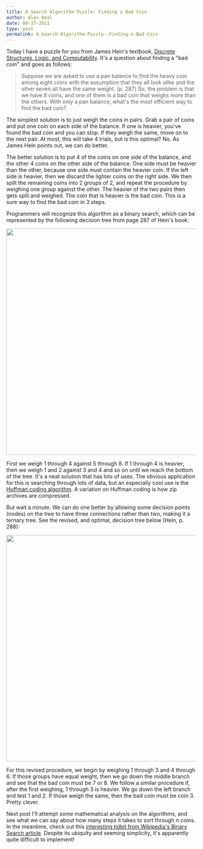 ```yaml
---
title: A Search Algorithm Puzzle: Finding a Bad Coin
author: Alex Beal
date: 08-17-2011
type: post
permalink: A-Search-Algorithm-Puzzle--Finding-a-Bad-Coin
---
```


Today I have a puzzle for you from James Hein's textbook, [Discrete Structures, Logic, and Computability](http://www.amazon.com/Discrete-Structures-Logic-Computability-James/dp/0763772062). It's a question about finding a "bad coin" and goes as follows:

> Suppose we are asked to use a pan balance to find the heavy coin among eight coins with the assumption that they all look alike and the other seven all have the same weight. (p. 287)
So, the problem is that we have 8 coins, and one of them is a bad coin that weighs more than the others. With only a pan balance, what's the most efficient way to find the bad coin?  

The simplest solution is to just weigh the coins in pairs. Grab a pair of coins and put one coin on each side of the balance. If one is heavier, you've found the bad coin and you can stop. If they weigh the same, move on to the next pair. At most, this will take 4 trials, but is this optimal? No. As James Hein points out, we can do better.  

The better solution is to put 4 of the coins on one side of the balance, and the other 4 coins on the other side of the balance. One side must be heavier than the other, because one side must contain the heavier coin. If the left side is heavier, then we discard the lighter coins on the right side. We then split the remaining coins into 2 groups of 2, and repeat the procedure by weighing one group against the other. The heavier of the two pairs then gets split and weighed. The coin that is heavier is the bad coin. This is a sure way to find the bad coin in 3 steps.  

Programmers will recognize this algorithm as a binary search, which can be represented by the following decision tree from page 287 of Hein's book:  

<img src="http://media.usrsb.in/bad-coin/dectree.png" width="600" />

First we weigh 1 through 4 against 5 through 8. If 1 through 4 is heavier, then we weigh 1 and 2 against 3 and 4 and so on until we reach the bottom of the tree. It's a neat solution that has lots of uses. The obvious application for this is searching through lots of data, but an especially cool use is the [Huffman coding algorithm](https://secure.wikimedia.org/wikipedia/en/wiki/Huffman_coding). A variation on Huffman coding is how zip archives are compressed.  

But wait a minute. We can do one better by allowing some decision points (nodes) on the tree to have three connections rather than two, making it a ternary tree. See the revised, and optimal, decision tree below (Hein, p. 288):  

<img src="http://media.usrsb.in/bad-coin/ternary.png" width="600"/>

For this revised procedure, we begin by weighing 1 through 3 and 4 through 6. If those groups have equal weight, then we go down the middle branch and see that the bad coin must be 7 or 8. We follow a similar procedure if, after the first weighing, 1 through 3 is heavier. We go down the left branch and test 1 and 2. If those weigh the same, then the bad coin must be coin 3. Pretty clever.  

Next post I'll attempt some mathematical analysis on the algorithms, and see what we can say about how many steps it takes to sort through n coins. In the meantime, check out this [interesting tidbit from Wikipedia's Binary Search article](https://secure.wikimedia.org/wikipedia/en/wiki/Binary_search_algorithm#Computer_use). Despite its ubiquity and seeming simplicity, it's apparently quite difficult to implement!
